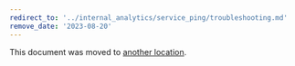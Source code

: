```yaml
---
redirect_to: '../internal_analytics/service_ping/troubleshooting.md'
remove_date: '2023-08-20'
---
```


This document was moved to [another location](../internal_analytics/service_ping/troubleshooting.md).

<!-- This redirect file can be deleted after <2023-08-20>. -->
<!-- Redirects that point to other docs in the same project expire in three months. -->
<!-- Redirects that point to docs in a different project or site (for example, link is not relative and starts with `https:`) expire in one year. -->
<!-- Before deletion, see: https://docs.gitlab.com/ee/development/documentation/redirects.html
